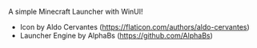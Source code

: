 ﻿A simple Minecraft Launcher with WinUI!

- Icon by Aldo Cervantes (https://flaticon.com/authors/aldo-cervantes)
- Launcher Engine by AlphaBs (https://github.com/AlphaBs)